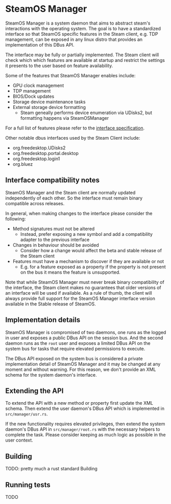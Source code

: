 # SteamOS Manager

SteamOS Manager is a system daemon that aims to abstract steam's
interactions with the operating system. The goal is to have a standardized
interface so that SteamOS specific features in the Steam client, e.g. TDP
management, can be exposed in any linux distro that provides an implementation
of this DBus API.

The interface may be fully or partially implemented. The Steam client will
check which which features are available at startup and restrict the settings
it presents to the user based on feature availability.

Some of the features that SteamOS Manager enables include:
- GPU clock management
- TDP management
- BIOS/Dock updates
- Storage device maintenance tasks
- External storage device formatting
  * Steam geneally performs device enumeration via UDisks2, but formatting happens via SteamOSManager

For a full list of features please refer to the [interface specification](https://gitlab.steamos.cloud/holo/steamos-manager/-/blob/master/com.steampowered.SteamOSManager1.xml).

Other notable dbus interfaces used by the Steam Client include:
  * org.freedesktop.UDisks2
  * org.freedesktop.portal.desktop
  * org.freedesktop.login1
  * org.bluez


## Interface compatibility notes

SteamOS Manager and the Steam client are normally updated independently of
each other. So the interface must remain binary compatible across releases.

In general, when making changes to the interface please consider the following:
- Method signatures must not be altered
  * Instead, prefer exposing a new symbol and add a compatibility adapter to the previous interface
- Changes in behaviour should be avoided
  * Consider how a change would affect the beta and stable release of the Steam client
- Features must have a mechanism to discover if they are available or not
  * E.g. for a feature exposed as a property if the property is not present on the bus it means the feature is unsupported.

Note that while SteamOS Manager must never break binary compatibility of
the interface, the Steam client makes no guarantees that older versions of
an interface will be used if available. As a rule of thumb, the client will
always provide full support for the SteamOS Manager interface version available
in the Stable release of SteamOS.


## Implementation details

SteamOS Manager is compromised of two daemons, one runs as the logged in user
and exposes a public DBus API on the session bus. And the second daemon runs as
the `root` user and exposes a limited DBus API on the system bus for tasks
that require elevated permissions to execute.

The DBus API exposed on the system bus is considered a private implementation
detail of SteamOS Manager and it may be changed at any moment and without warning.
For this reason, we don't provide an XML schema for the system daemon's interface.

## Extending the API

To extend the API with a new method or property first update the XML schema.
Then extend the user daemon's DBus API which is implemented in `src/manager/usr.rs`.

If the new functionality requires elevated privileges, then extend the system
daemon's DBus API in `src/manager/root.rs` with the necessary helpers to complete
the task. Please consider keeping as much logic as possible in the user context.

## Building

TODO: pretty much a rust standard Building

## Running tests

TODO

